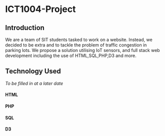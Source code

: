 # ICT1004-Project

## Introduction
We are a team of SIT students tasked to work on a website. Instead, we decided to be extra and to tackle the problem of traffic congestion in parking lots. We propose a solution utilising IoT sensors, and full stack web development including the use of HTML,SQL,PHP,D3 and more.

## Technology Used
*To be filled in at a later date*
#### HTML
#### PHP
#### SQL
#### D3
